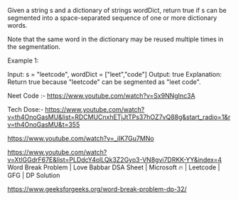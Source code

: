 Given a string s and a dictionary of strings wordDict, return true if s can be segmented into a space-separated sequence of one or more dictionary words.

Note that the same word in the dictionary may be reused multiple times in the segmentation.

 

Example 1:

Input: s = "leetcode", wordDict = ["leet","code"]
Output: true
Explanation: Return true because "leetcode" can be segmented as "leet code".

Neet Code :- 
https://www.youtube.com/watch?v=Sx9NNgInc3A



Tech Dose:- 
https://www.youtube.com/watch?v=th4OnoGasMU&list=RDCMUCnxhETjJtTPs37hOZ7vQ88g&start_radio=1&rv=th4OnoGasMU&t=355


https://www.youtube.com/watch?v=_iIK7Gu7MNo


https://www.youtube.com/watch?v=XtIGGdrF67E&list=PLDdcY4olLQk3Z2Gyo3-VN8gvi7DRKK-YY&index=4
Word Break Problem | Love Babbar DSA Sheet | Microsoft 🔥 | Leetcode | GFG | DP Solution


https://www.geeksforgeeks.org/word-break-problem-dp-32/

<script>

function solve(s,wordDict){
    if(s.lenght==0 || s.lenght==null){
        return true;
    }
    if(DP[s]==true){
        return true;
    }
    for(let i=0;i<s.length;i++){
        const lString = s.slice(0,i)
        const rString = s.slice(index,s.length)
        if(wordDict.includes(lString)){
            if(solve(rString,wordDict)){
                return DP[s]=true;
            }
        } else{
            return DP[s]=false;
        }
    }
}

const s = "leetcode" 
const wordDict = ["leet","code"]
solve(s,wordDict)
</script>